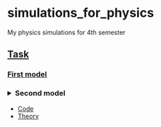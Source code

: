 # simulations_for_physics
My physics simulations for 4th semester
## [Task](https://github.com/ElderEv1l/simulations_for_physics/blob/main/Task.jpg)

### [First model](https://github.com/ElderEv1l/simulations_for_physics/blob/main/Model%201/model1.ipynb)

### <details><summary>Second model</summary>
 
  * [Code](https://github.com/ElderEv1l/simulations_for_physics/blob/main/Model%202/model2.ipynb)
  * [Theory](https://github.com/ElderEv1l/simulations_for_physics/blob/main/Model%202/%D0%9C%D0%BE%D0%B4%D0%B5%D0%BB%D0%B8%D1%80%D0%BE%D0%B2%D0%B0%D0%BD%D0%B8%D0%B5%20%E2%84%962.pdf)

